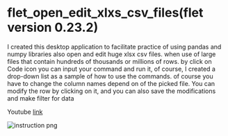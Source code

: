 # flet_open_edit_xlxs_csv_files(flet version 0.23.2)
I created this desktop application  to facilitate  practice of using pandas and numpy  libraries also open and edit huge xlsx csv files.
 when use of large files that contain hundreds of thousands or millions of rows.
by click on Code icon you can  input your command and run it, of course, I created a drop-down list as a sample of how to use the commands.
 of course you have to change  the column names depend on of the picked file. You can modify the row by clicking on it, and you can also save the modifications and make filter for data
 
 Youtube 
[link](https://www.youtube.com/watch?v=eRItslIn6Ok)


![instruction png](https://github.com/user-attachments/assets/9a6fd766-3dbd-45b8-9ef4-bfb10f01fa54)
